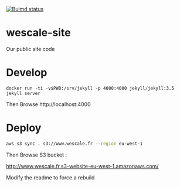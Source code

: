 [![Buimd status](https://travis-ci.org/WeScale/wescale-site.svg?branch=master)](https://travis-ci.org/WeScale/wescale-site)

# wescale-site
Our public site code


# Develop

```
docker run -ti -v$PWD:/srv/jekyll -p 4000:4000 jekyll/jekyll:3.5 jekyll server
```

Then Browse http://localhost:4000

# Deploy

```sh
aws s3 sync . s3://www.wescale.fr --region eu-west-1
```

Then Browse S3 bucket :

http://www.wescale.fr.s3-website-eu-west-1.amazonaws.com/

Modify the readme to force a rebuild
